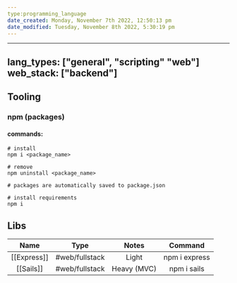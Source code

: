 ```yaml
---
type:programming_language
date_created: Monday, November 7th 2022, 12:50:13 pm
date_modified: Tuesday, November 8th 2022, 5:30:19 pm
---
```


---
lang_types: ["general", "scripting" "web"]
web_stack: ["backend"]
---
## Tooling

### npm (packages)

#### commands:
```
# install 
npm i <package_name>

# remove
npm uninstall <package_name>

# packages are automatically saved to package.json

# install requirements
npm i
```


## Libs

|Name|Type|Notes|Command|
|:---:|:---:|:---:|:---:|
|[[Express]]|#web/fullstack|Light| npm i express|
|[[Sails]]|#web/fullstack|Heavy (MVC)| npm i sails|




